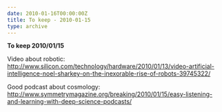 ```yaml
---
date: 2010-01-16T00:00:00Z
title: To keep - 2010-01-15
type: archive
---
```


**To keep 2010/01/15**

Video about robotic: <http://www.silicon.com/technology/hardware/2010/01/13/video-artificial-intelligence-noel-sharkey-on-the-inexorable-rise-of-robots-39745322/>

Good podcast about cosmology: <http://www.symmetrymagazine.org/breaking/2010/01/15/easy-listening-and-learning-with-deep-science-podcasts/>